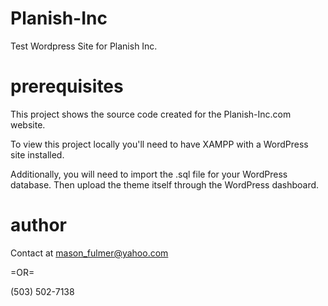 # Planish-Inc
Test Wordpress Site for Planish Inc.

# prerequisites
This project shows the source code created for the Planish-Inc.com website. 

To view this project locally you'll need to have XAMPP with a WordPress site installed.

Additionally, you will need to import the .sql file for your WordPress database. Then upload the theme itself through the WordPress dashboard.

# author

Contact at mason_fulmer@yahoo.com

=OR=

(503) 502-7138
